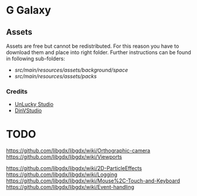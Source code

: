 # G Galaxy

## Assets
Assets are free but cannot be redistributed. For this reason you have to download them and place into right folder. Further instructions can be found in following sub-folders:
* _src/main/resources/assets/background/space_
* _src/main/resources/assets/packs_

### Credits 
* [UnLucky Studio](http://unluckystudio.com/)
* [DinVStudio](https://dinvstudio.itch.io/) 



# TODO
https://github.com/libgdx/libgdx/wiki/Orthographic-camera
https://github.com/libgdx/libgdx/wiki/Viewports

https://github.com/libgdx/libgdx/wiki/2D-ParticleEffects
https://github.com/libgdx/libgdx/wiki/Logging
https://github.com/libgdx/libgdx/wiki/Mouse%2C-Touch-and-Keyboard
https://github.com/libgdx/libgdx/wiki/Event-handling